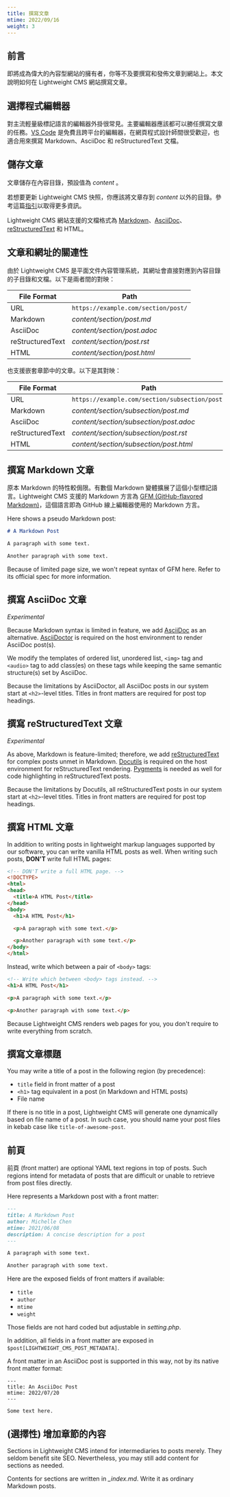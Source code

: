 ```yaml
---
title: 撰寫文章
mtime: 2022/09/16
weight: 3
---
```


## 前言

即將成為偉大的內容型網站的擁有者，你等不及要撰寫和發佈文章到網站上。本文說明如何在 Lightweight CMS 網站撰寫文章。

## 選擇程式編輯器

對主流輕量級標記語言的編輯器外掛很常見。主要編輯器應該都可以勝任撰寫文章的任務。[VS Code](https://code.visualstudio.com/) 是免費且跨平台的編輯器，在網頁程式設計師間很受歡迎，也適合用來撰寫 Markdown、AsciiDoc 和 reStructuredText 文檔。

## 儲存文章

文章儲存在內容目錄，預設值為 *content* 。

若想要更新 Lightweight CMS 快照，你應該將文章存到 *content* 以外的目錄。參考這篇[指引](/zh-tw/howto/upgrade-lightweight-cms/)以取得更多資訊。

Lightweight CMS 網站支援的文檔格式為 [Markdown](https://github.github.com/gfm/)、[AsciiDoc](https://asciidoc.org/)、[reStructuredText](https://docutils.sourceforge.io/rst.html) 和 HTML。

## 文章和網址的關連性

由於 Lightweight CMS 是平面文件內容管理系統，其網址會直接對應到內容目錄的子目錄和文檔。以下是兩者間的對映：

|File Format     |Path                               |
|----------------|-----------------------------------|
|URL             |`https://example.com/section/post/`|
|Markdown        |*content/section/post.md*          |
|AsciiDoc        |*content/section/post.adoc*        |
|reStructuredText|*content/section/post.rst*         |
|HTML            |*content/section/post.html*        |

也支援嵌套章節中的文章。以下是其對映：

|File Format     |Path                                          |
|----------------|----------------------------------------------|
|URL             |`https://example.com/section/subsection/post/`|
|Markdown        |*content/section/subsection/post.md*          |
|AsciiDoc        |*content/section/subsection/post.adoc*        |
|reStructuredText|*content/section/subsection/post.rst*         |
|HTML            |*content/section/subsection/post.html*        |

## 撰寫 Markdown 文章

原本 Markdown 的特性較侷限。有數個 Markdown 變體擴展了這個小型標記語言。Lightweight CMS 支援的 Markdown 方言為 [GFM (GitHub-flavored Markdown)](https://github.github.com/gfm/)，這個語言即為 GitHub 線上編輯器使用的 Markdown 方言。

Here shows a pseudo Markdown post:

```markdown
# A Markdown Post

A paragraph with some text.

Another paragraph with some text.
```

Because of limited page size, we won't repeat syntax of GFM here. Refer to its official spec for more information.

## 撰寫 AsciiDoc 文章

*Experimental*

Because Markdown syntax is limited in feature, we add [AsciiDoc](https://asciidoc.org/) as an alternative. [AsciiDoctor](https://asciidoctor.org/) is required on the host environment to render AsciiDoc post(s).

We modify the templates of ordered list, unordered list, `<img>` tag and `<audio>` tag to add class(es) on these tags while keeping the same semantic structure(s) set by AsciiDoc.

Because the limitations by AsciiDoctor, all AsciiDoc posts in our system start at `<h2>`-level titles. Titles in front matters are required for post top headings.

## 撰寫 reStructuredText 文章

*Experimental*

As above, Markdown is feature-limited; therefore, we add [reStructuredText](https://docutils.sourceforge.io/rst.html) for complex posts unmet in Markdown. [Docutils](https://docutils.sourceforge.io/index.html) is required on the host environment for reStructuredText rendering. [Pygments](https://pygments.org/) is needed as well for code highlighting in reStructuredText posts.

Because the limitations by Docutils, all reStructuredText posts in our system start at `<h2>`-level titles. Titles in front matters are required for post top headings.

## 撰寫 HTML 文章

In addition to writing posts in lightweight markup languages supported by our software, you can write vanilla HTML posts as well. When writing such posts, **DON'T** write full HTML pages:

```html
<!-- DON'T write a full HTML page. -->
<!DOCTYPE>
<html>
<head>
  <title>A HTML Post</title>
</head>
<body>
  <h1>A HTML Post</h1>

  <p>A paragraph with some text.</p>

  <p>Another paragraph with some text.</p>
</body>
</html>
```

 Instead, write which between a pair of `<body>` tags:

 ```html
<!-- Write which between <body> tags instead. -->
<h1>A HTML Post</h1>

<p>A paragraph with some text.</p>

<p>Another paragraph with some text.</p>
 ```

Because Lightweight CMS renders web pages for you, you don't require to write everything from scratch.

## 撰寫文章標題

You may write a title of a post in the following region (by precedence):

* `title` field in front matter of a post
* `<h1>` tag equivalent in a post (in Markdown and HTML posts)
* File name

If there is no title in a post, Lightweight CMS will generate one dynamically based on file name of a post. In such case, you should name your post files in kebab case like `title-of-awesome-post`.

## 前頁

前頁 (front matter) are optional YAML text regions in top of posts. Such regions intend for metadata of posts that are difficult or unable to retrieve from post files directly.

Here represents a Markdown post with a front matter:

```markdown
---
title: A Markdown Post
author: Michelle Chen
mtime: 2021/06/08
description: A concise description for a post
---

A paragraph with some text.

Another paragraph with some text.
```

Here are the exposed fields of front matters if available:

* `title`
* `author`
* `mtime`
* `weight`

Those fields are not hard coded but adjustable in *setting.php*.

In addition, all fields in a front matter are exposed in `$post[LIGHTWEIGHT_CMS_POST_METADATA]`.

A front matter in an AsciiDoc post is supported in this way, not by its native front matter format:

```asciidoc
---
title: An AsciiDoc Post
mtime: 2022/07/20
---

Some text here.
```

## (選擇性) 增加章節的內容

Sections in Lightweight CMS intend for intermediaries to posts merely. They seldom benefit site SEO. Nevertheless, you may still add content for sections as needed.

Contents for sections are written in *_index.md*. Write it as ordinary Markdown posts.
